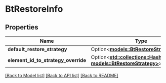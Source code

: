 # BtRestoreInfo

## Properties

Name | Type | Description | Notes
------------ | ------------- | ------------- | -------------
**default_restore_strategy** | Option<[**models::BtRestoreStrategy**](BTRestoreStrategy.md)> |  | [optional]
**element_id_to_strategy_override** | Option<[**std::collections::HashMap<String, models::BtRestoreStrategy>**](BTRestoreStrategy.md)> |  | [optional]

[[Back to Model list]](../README.md#documentation-for-models) [[Back to API list]](../README.md#documentation-for-api-endpoints) [[Back to README]](../README.md)


